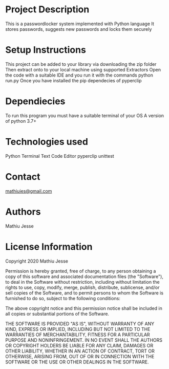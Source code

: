 # Project Description

This is a passwordlocker system implemented with Python language
It stores passwords, suggests new passwords and locks them securely

# Setup Instructions

This project can be added to your library via downloading the zip folder
Then extract onto to your local machine using supported Extractors
Open the code with a suitable IDE and you run it with the commands
python run.py
Once you have installed the pip dependecies of pyperclip

# Dependiecies

To run this program you must have a suitable terminal of your OS
A version of python 3.7+


# Technologies used

 Python 
 Terminal
 Text Code Editor
 pyperclip
 unittest
 
# Contact
 mathiujes@gmail.com
 
# Authors
Mathiu Jesse

# License Information
Copyright 2020  Mathiu Jesse

Permission is hereby granted, free of charge, to any person obtaining a copy of this software and associated documentation files (the "Software"), to deal in the Software without restriction, including without limitation the rights to use, copy, modify, merge, publish, distribute, sublicense, and/or sell copies of the Software, and to permit persons to whom the Software is furnished to do so, subject to the following conditions:

The above copyright notice and this permission notice shall be included in all copies or substantial portions of the Software.

THE SOFTWARE IS PROVIDED "AS IS", WITHOUT WARRANTY OF ANY KIND, EXPRESS OR IMPLIED, INCLUDING BUT NOT LIMITED TO THE WARRANTIES OF MERCHANTABILITY, FITNESS FOR A PARTICULAR PURPOSE AND NONINFRINGEMENT. IN NO EVENT SHALL THE AUTHORS OR COPYRIGHT HOLDERS BE LIABLE FOR ANY CLAIM, DAMAGES OR OTHER LIABILITY, WHETHER IN AN ACTION OF CONTRACT, TORT OR OTHERWISE, ARISING FROM, OUT OF OR IN CONNECTION WITH THE SOFTWARE OR THE USE OR OTHER DEALINGS IN THE SOFTWARE.




